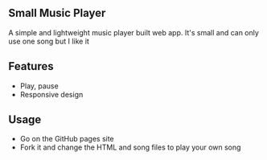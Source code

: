 ## Small Music Player

A simple and lightweight music player built web app. It's small and can only use one song but I like it

## Features

- Play, pause
- Responsive design

## Usage
- Go on the GitHub pages site
- Fork it and change the HTML and song files to play your own song
